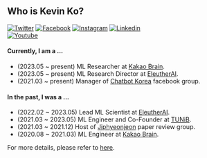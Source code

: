 ## Who is Kevin Ko?
[![Twitter](https://img.shields.io/badge/twitter-black?logo=twitter&logoColor=white&link=https://twitter.com/hyunwoongko)](https://twitter.com/hyunwoongko)
[![Facebook](https://img.shields.io/badge/facebook-black?logo=facebook&logoColor=white&link=https://www.facebook.com/hyunwoongko)](https://www.facebook.com/hyunwoongko)
[![Instagram](https://img.shields.io/badge/instagram-black?logo=instagram&logoColor=white&link=https://www.instagram.com/hyunwoong.ko/)](https://www.instagram.com/hyunwoong.ko/)
[![Linkedin](https://img.shields.io/badge/linkedin-black?logo=Linkedin&logoColor=white&link=https://www.linkedin.com/in/hyunwoongko/)](https://www.linkedin.com/in/hyunwoongko/)	
[![Youtube](https://img.shields.io/badge/youtube-black?logo=Youtube&logoColor=white&link=https://www.youtube.com/channel/UCYshy3K1v4MYQD379YB77Uw)](https://www.youtube.com/channel/UCYshy3K1v4MYQD379YB77Uw)

#### Currently, I am a ...
- (2023.05 ~ present) ML Researcher at [Kakao Brain](https://github.com/kakaobrain).
- (2023.05 ~ present) ML Research Director at [EleutherAI](https://github.com/eleutherai).
- (2021.03 ~ present) Manager of [Chatbot Korea](https://www.facebook.com/groups/ChatbotDevKR) facebook group.

#### In the past, I was a ...
- (2022.02 ~ 2023.05) Lead ML Scientist at [EleutherAI](https://github.com/eleutherai).
- (2021.03 ~ 2023.05) ML Engineer and Co-Founder at [TUNiB](https://github.com/tunib-ai).
- (2021.03 ~ 2021.12) Host of [Jiphyeonjeon](https://github.com/jiphyeonjeon) paper review group.
- (2020.08 ~ 2021.03) ML Engineer at [Kakao Brain](https://github.com/kakaobrain).

For more details, please refer to [here](https://github.com/hyunwoongko/hyunwoongko/blob/main/RESUME.md).
